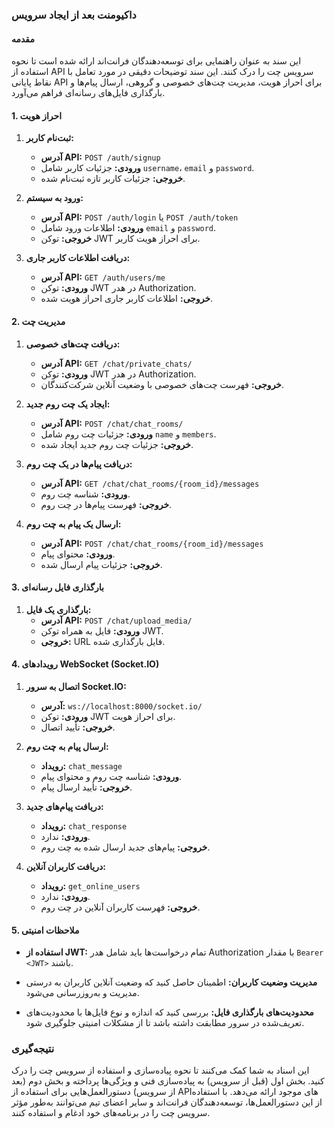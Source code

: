 ### داکیومنت بعد از ایجاد سرویس

#### مقدمه

این سند به عنوان راهنمایی برای توسعه‌دهندگان فرانت‌اند ارائه شده است تا نحوه استفاده از API سرویس چت را درک کنند. این
سند توضیحات دقیقی در مورد تعامل با نقاط پایانی API برای احراز هویت، مدیریت چت‌های خصوصی و گروهی، ارسال پیام‌ها و
بارگذاری فایل‌های رسانه‌ای فراهم می‌آورد.

#### 1. احراز هویت

1. **ثبت‌نام کاربر:**
    - **آدرس API:** `POST /auth/signup`
    - **ورودی:** جزئیات کاربر شامل `username`، `email` و `password`.
    - **خروجی:** جزئیات کاربر تازه ثبت‌نام شده.

2. **ورود به سیستم:**
    - **آدرس API:** `POST /auth/login` یا `POST /auth/token`
    - **ورودی:** اطلاعات ورود شامل `email` و `password`.
    - **خروجی:** توکن JWT برای احراز هویت کاربر.

3. **دریافت اطلاعات کاربر جاری:**
    - **آدرس API:** `GET /auth/users/me`
    - **ورودی:** توکن JWT در هدر Authorization.
    - **خروجی:** اطلاعات کاربر جاری احراز هویت شده.

#### 2. مدیریت چت

1. **دریافت چت‌های خصوصی:**
    - **آدرس API:** `GET /chat/private_chats/`
    - **ورودی:** توکن JWT در هدر Authorization.
    - **خروجی:** فهرست چت‌های خصوصی با وضعیت آنلاین شرکت‌کنندگان.

2. **ایجاد یک چت روم جدید:**
    - **آدرس API:** `POST /chat/chat_rooms/`
    - **ورودی:** جزئیات چت روم شامل `name` و `members`.
    - **خروجی:** جزئیات چت روم جدید ایجاد شده.

3. **دریافت پیام‌ها در یک چت روم:**
    - **آدرس API:** `GET /chat/chat_rooms/{room_id}/messages`
    - **ورودی:** شناسه چت روم.
    - **خروجی:** فهرست پیام‌ها در چت روم.

4. **ارسال یک پیام به چت روم:**
    - **آدرس API:** `POST /chat/chat_rooms/{room_id}/messages`
    - **ورودی:** محتوای پیام.
    - **خروجی:** جزئیات پیام ارسال شده.

#### 3. بارگذاری فایل رسانه‌ای

1. **بارگذاری یک فایل:**
    - **آدرس API:** `POST /chat/upload_media/`
    - **ورودی:** فایل به همراه توکن JWT.
    - **خروجی:** URL فایل بارگذاری شده.

#### 4. رویدادهای WebSocket (Socket.IO)

1. **اتصال به سرور Socket.IO:**
    - **آدرس:** `ws://localhost:8000/socket.io/`
    - **ورودی:** توکن JWT برای احراز هویت.
    - **خروجی:** تأیید اتصال.

2. **ارسال پیام به چت روم:**
    - **رویداد:** `chat_message`
    - **ورودی:** شناسه چت روم و محتوای پیام.
    - **خروجی:** تأیید ارسال پیام.

3. **دریافت پیام‌های جدید:**
    - **رویداد:** `chat_response`
    - **ورودی:** ندارد.
    - **خروجی:** پیام‌های جدید ارسال شده به چت روم.

4. **دریافت کاربران آنلاین:**
    - **رویداد:** `get_online_users`
    - **ورودی:** ندارد.
    - **خروجی:** فهرست کاربران آنلاین در چت روم.

#### 5. ملاحظات امنیتی

* **استفاده از JWT:** تمام درخواست‌ها باید شامل هدر Authorization با مقدار `Bearer <JWT>` باشند.

* **مدیریت وضعیت کاربران:** اطمینان حاصل کنید که وضعیت آنلاین کاربران به درستی مدیریت و به‌روزرسانی می‌شود.

* **محدودیت‌های بارگذاری فایل:** بررسی کنید که اندازه و نوع فایل‌ها با محدودیت‌های تعریف‌شده در سرور مطابقت داشته باشد
  تا از مشکلات امنیتی جلوگیری شود.

### نتیجه‌گیری

این اسناد به شما کمک می‌کنند تا نحوه پیاده‌سازی و استفاده از سرویس چت را درک کنید. بخش اول (قبل از سرویس) به پیاده‌سازی
فنی و ویژگی‌ها پرداخته و بخش دوم (بعد از سرویس) دستورالعمل‌هایی برای استفاده از API‌های موجود ارائه می‌دهد. با استفاده
از این دستورالعمل‌ها، توسعه‌دهندگان فرانت‌اند و سایر اعضای تیم می‌توانند به‌طور مؤثر سرویس چت را در برنامه‌های خود ادغام
و استفاده کنند.